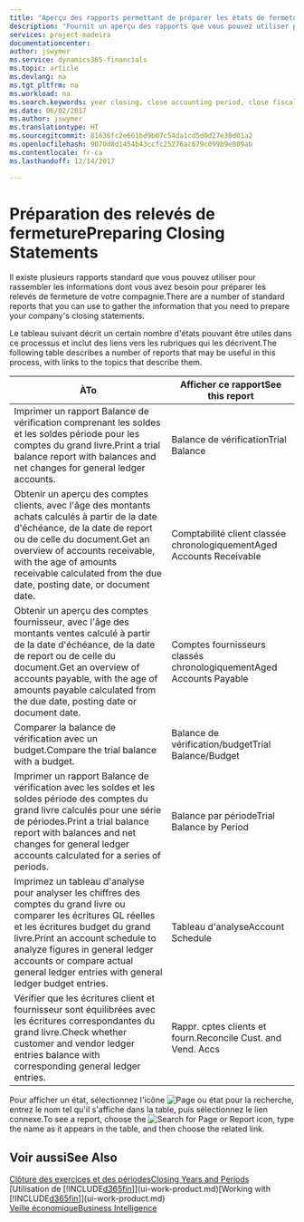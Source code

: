 ```yaml
---
title: "Aperçu des rapports permettant de préparer les états de fermeture | Microsoft Docs"
description: "Fournit un aperçu des rapports que vous pouvez utiliser pour rassembler des informations pour préparer les états de fermeture de votre compagnie à la fin de l'exercice financier."
services: project-madeira
documentationcenter: 
author: jswymer
ms.service: dynamics365-financials
ms.topic: article
ms.devlang: na
ms.tgt_pltfrm: na
ms.workload: na
ms.search.keywords: year closing, close accounting period, close fiscal year, aging, creditor payments, vendor payments, assets, liabilities, equity, analysis, reporting, financial report, business intelligence, BI, Power Bi, KPI
ms.date: 06/02/2017
ms.author: jswymer
ms.translationtype: HT
ms.sourcegitcommit: 81636fc2e661bd9b07c54da1cd5d0d27e30d01a2
ms.openlocfilehash: 9070d8d1454b43ccfc25276ac679c099b9e809ab
ms.contentlocale: fr-ca
ms.lasthandoff: 12/14/2017

---
```

# <a name="preparing-closing-statements"></a><span data-ttu-id="3d6c4-103">Préparation des relevés de fermeture</span><span class="sxs-lookup"><span data-stu-id="3d6c4-103">Preparing Closing Statements</span></span>
<span data-ttu-id="3d6c4-104">Il existe plusieurs rapports standard que vous pouvez utiliser pour rassembler les informations dont vous avez besoin pour préparer les relevés de fermeture de votre compagnie.</span><span class="sxs-lookup"><span data-stu-id="3d6c4-104">There are a number of standard reports that you can use to gather the information that you need to prepare your company's closing statements.</span></span>

<span data-ttu-id="3d6c4-105">Le tableau suivant décrit un certain nombre d'états pouvant être utiles dans ce processus et inclut des liens vers les rubriques qui les décrivent.</span><span class="sxs-lookup"><span data-stu-id="3d6c4-105">The following table describes a number of reports that may be useful in this process, with links to the topics that describe them.</span></span>

| <span data-ttu-id="3d6c4-106">À</span><span class="sxs-lookup"><span data-stu-id="3d6c4-106">To</span></span> | <span data-ttu-id="3d6c4-107">Afficher ce rapport</span><span class="sxs-lookup"><span data-stu-id="3d6c4-107">See this report</span></span> |
| --- | --- |
| <span data-ttu-id="3d6c4-108">Imprimer un rapport Balance de vérification comprenant les soldes et les soldes période pour les comptes du grand livre.</span><span class="sxs-lookup"><span data-stu-id="3d6c4-108">Print a trial balance report with balances and net changes for general ledger accounts.</span></span> |<span data-ttu-id="3d6c4-109">Balance de vérification</span><span class="sxs-lookup"><span data-stu-id="3d6c4-109">Trial Balance</span></span> |
| <span data-ttu-id="3d6c4-110">Obtenir un aperçu des comptes clients, avec l'âge des montants achats calculés à partir de la date d'échéance, de la date de report ou de celle du document.</span><span class="sxs-lookup"><span data-stu-id="3d6c4-110">Get an overview of accounts receivable, with the age of amounts receivable calculated from the due date, posting date, or document date.</span></span> |<span data-ttu-id="3d6c4-111">Comptabilité client classée chronologiquement</span><span class="sxs-lookup"><span data-stu-id="3d6c4-111">Aged Accounts Receivable</span></span> |
| <span data-ttu-id="3d6c4-112">Obtenir un aperçu des comptes fournisseur, avec l'âge des montants ventes calculé à partir de la date d'échéance, de la date de report ou de celle du document.</span><span class="sxs-lookup"><span data-stu-id="3d6c4-112">Get an overview of accounts payable, with the age of amounts payable calculated from the due date, posting date or document date.</span></span> |<span data-ttu-id="3d6c4-113">Comptes fournisseurs classés chronologiquement</span><span class="sxs-lookup"><span data-stu-id="3d6c4-113">Aged Accounts Payable</span></span> |
| <span data-ttu-id="3d6c4-114">Comparer la balance de vérification avec un budget.</span><span class="sxs-lookup"><span data-stu-id="3d6c4-114">Compare the trial balance with a budget.</span></span> |<span data-ttu-id="3d6c4-115">Balance de vérification/budget</span><span class="sxs-lookup"><span data-stu-id="3d6c4-115">Trial Balance/Budget</span></span> |
| <span data-ttu-id="3d6c4-116">Imprimer un rapport Balance de vérification avec les soldes et les soldes période des comptes du grand livre calculés pour une série de périodes.</span><span class="sxs-lookup"><span data-stu-id="3d6c4-116">Print a trial balance report with balances and net changes for general ledger accounts calculated for a series of periods.</span></span> |<span data-ttu-id="3d6c4-117">Balance par période</span><span class="sxs-lookup"><span data-stu-id="3d6c4-117">Trial Balance by Period</span></span> |
| <span data-ttu-id="3d6c4-118">Imprimez un tableau d'analyse pour analyser les chiffres des comptes du grand livre ou comparer les écritures GL réelles et les écritures budget du grand livre.</span><span class="sxs-lookup"><span data-stu-id="3d6c4-118">Print an account schedule to analyze figures in general ledger accounts or compare actual general ledger entries with general ledger budget entries.</span></span> |<span data-ttu-id="3d6c4-119">Tableau d'analyse</span><span class="sxs-lookup"><span data-stu-id="3d6c4-119">Account Schedule</span></span> |
| <span data-ttu-id="3d6c4-120">Vérifier que les écritures client et fournisseur sont équilibrées avec les écritures correspondantes du grand livre.</span><span class="sxs-lookup"><span data-stu-id="3d6c4-120">Check whether customer and vendor ledger entries balance with corresponding general ledger entries.</span></span> |<span data-ttu-id="3d6c4-121">Rappr. cptes clients et fourn.</span><span class="sxs-lookup"><span data-stu-id="3d6c4-121">Reconcile Cust. and Vend. Accs</span></span> |

<span data-ttu-id="3d6c4-122">Pour afficher un état, sélectionnez l'icône ![Page ou état pour la recherche](media/ui-search/search_small.png "icône Page ou état pour la recherche"), entrez le nom tel qu'il s'affiche dans la table, puis sélectionnez le lien connexe.</span><span class="sxs-lookup"><span data-stu-id="3d6c4-122">To see a report, choose the ![Search for Page or Report](media/ui-search/search_small.png "Search for Page or Report icon") icon, type the name as it appears in the table, and then choose the related link.</span></span>

## <a name="see-also"></a><span data-ttu-id="3d6c4-123">Voir aussi</span><span class="sxs-lookup"><span data-stu-id="3d6c4-123">See Also</span></span>
[<span data-ttu-id="3d6c4-124">Clôture des exercices et des périodes</span><span class="sxs-lookup"><span data-stu-id="3d6c4-124">Closing Years and Periods</span></span>](year-close-years-periods.md)  
<span data-ttu-id="3d6c4-125">[Utilisation de [!INCLUDE[d365fin](includes/d365fin_md.md)]](ui-work-product.md)</span><span class="sxs-lookup"><span data-stu-id="3d6c4-125">[Working with [!INCLUDE[d365fin](includes/d365fin_md.md)]](ui-work-product.md)</span></span>  
[<span data-ttu-id="3d6c4-126">Veille économique</span><span class="sxs-lookup"><span data-stu-id="3d6c4-126">Business Intelligence</span></span>](bi.md)

